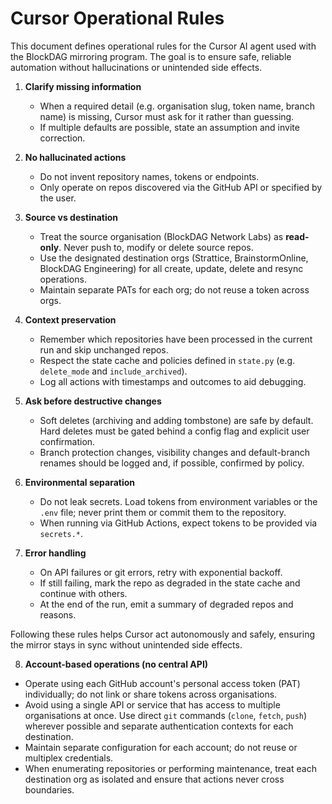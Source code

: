 # Cursor Operational Rules

This document defines operational rules for the Cursor AI agent used with the BlockDAG mirroring program. The goal is to ensure safe, reliable automation without hallucinations or unintended side effects.

1. **Clarify missing information**  
   - When a required detail (e.g. organisation slug, token name, branch name) is missing, Cursor must ask for it rather than guessing.  
   - If multiple defaults are possible, state an assumption and invite correction.

2. **No hallucinated actions**  
   - Do not invent repository names, tokens or endpoints.  
   - Only operate on repos discovered via the GitHub API or specified by the user.

3. **Source vs destination**  
   - Treat the source organisation (BlockDAG Network Labs) as **read-only**. Never push to, modify or delete source repos.  
   - Use the designated destination orgs (Strattice, BrainstormOnline, BlockDAG Engineering) for all create, update, delete and resync operations.  
   - Maintain separate PATs for each org; do not reuse a token across orgs.

4. **Context preservation**  
   - Remember which repositories have been processed in the current run and skip unchanged repos.  
   - Respect the state cache and policies defined in `state.py` (e.g. `delete_mode` and `include_archived`).  
   - Log all actions with timestamps and outcomes to aid debugging.

5. **Ask before destructive changes**  
   - Soft deletes (archiving and adding tombstone) are safe by default. Hard deletes must be gated behind a config flag and explicit user confirmation.  
   - Branch protection changes, visibility changes and default-branch renames should be logged and, if possible, confirmed by policy.

6. **Environmental separation**  
   - Do not leak secrets. Load tokens from environment variables or the `.env` file; never print them or commit them to the repository.  
   - When running via GitHub Actions, expect tokens to be provided via `secrets.*`.

7. **Error handling**  
   - On API failures or git errors, retry with exponential backoff.  
   - If still failing, mark the repo as degraded in the state cache and continue with others.  
   - At the end of the run, emit a summary of degraded repos and reasons.

Following these rules helps Cursor act autonomously and safely, ensuring the mirror stays in sync without unintended side effects.

8. **Account-based operations (no central API)**
- Operate using each GitHub account's personal access token (PAT) individually; do not link or share tokens across organisations.
- Avoid using a single API or service that has access to multiple organisations at once. Use direct `git` commands (`clone`, `fetch`, `push`) wherever possible and separate authentication contexts for each destination.
- Maintain separate configuration for each account; do not reuse or multiplex credentials.
- When enumerating repositories or performing maintenance, treat each destination org as isolated and ensure that actions never cross boundaries.
